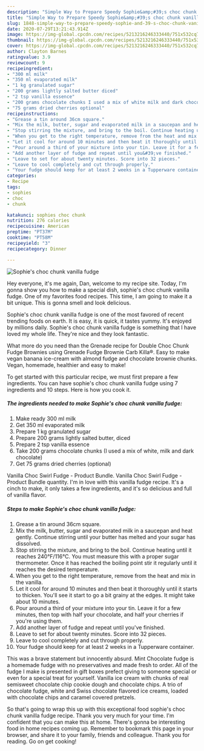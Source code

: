 ```yaml
---
description: "Simple Way to Prepare Speedy Sophie&amp;#39;s choc chunk vanilla fudge"
title: "Simple Way to Prepare Speedy Sophie&amp;#39;s choc chunk vanilla fudge"
slug: 1848-simple-way-to-prepare-speedy-sophie-and-39-s-choc-chunk-vanilla-fudge
date: 2020-07-29T13:21:43.914Z
image: https://img-global.cpcdn.com/recipes/5213216246333440/751x532cq70/sophies-choc-chunk-vanilla-fudge-recipe-main-photo.jpg
thumbnail: https://img-global.cpcdn.com/recipes/5213216246333440/751x532cq70/sophies-choc-chunk-vanilla-fudge-recipe-main-photo.jpg
cover: https://img-global.cpcdn.com/recipes/5213216246333440/751x532cq70/sophies-choc-chunk-vanilla-fudge-recipe-main-photo.jpg
author: Clayton Barnes
ratingvalue: 3.9
reviewcount: 9
recipeingredient:
- "300 ml milk"
- "350 ml evaporated milk"
- "1 kg granulated sugar"
- "200 grams lightly salted butter diced"
- "2 tsp vanilla essence"
- "200 grams chocolate chunks I used a mix of white milk and dark chocolate"
- "75 grams dried cherries optional"
recipeinstructions:
- "Grease a tin around 36cm square."
- "Mix the milk, butter, sugar and evaporated milk in a saucepan and heat gently. Continue stirring until your butter has melted and your sugar has dissolved."
- "Stop stirring the mixture, and bring to the boil. Continue heating until it reaches 240°F/116°C. You must measure this with a proper sugar thermometer. Once it has reached the boiling point stir it regularly until it reaches the desired temperature."
- "When you get to the right temperature, remove from the heat and mix in the vanilla."
- "Let it cool for around 10 minutes and then beat it thoroughly until it starts to thicken. You&#39;ll see it start to go a bit grainy at the edges. It might take about 10 minutes."
- "Pour around a third of your mixture into your tin. Leave it for a few minutes, then top with half your chocolate, and half your cherries if you&#39;re using them."
- "Add another layer of fudge and repeat until you&#39;ve finished."
- "Leave to set for about twenty minutes. Score into 32 pieces."
- "Leave to cool completely and cut through properly."
- "Your fudge should keep for at least 2 weeks in a Tupperware container."
categories:
- Recipe
tags:
- sophies
- choc
- chunk

katakunci: sophies choc chunk 
nutrition: 276 calories
recipecuisine: American
preptime: "PT37M"
cooktime: "PT58M"
recipeyield: "3"
recipecategory: Dinner

---
```



![Sophie&#39;s choc chunk vanilla fudge](https://img-global.cpcdn.com/recipes/5213216246333440/751x532cq70/sophies-choc-chunk-vanilla-fudge-recipe-main-photo.jpg)

Hey everyone, it's me again, Dan, welcome to my recipe site. Today, I'm gonna show you how to make a special dish, sophie&#39;s choc chunk vanilla fudge. One of my favorites food recipes. This time, I am going to make it a bit unique. This is gonna smell and look delicious.

Sophie&#39;s choc chunk vanilla fudge is one of the most favored of recent trending foods on earth. It is easy, it is quick, it tastes yummy. It's enjoyed by millions daily. Sophie&#39;s choc chunk vanilla fudge is something that I have loved my whole life. They're nice and they look fantastic.

What more do you need than the Grenade recipe for Double Choc Chunk Fudge Brownies using Grenade Fudge Brownie Carb Killa®. Easy to make vegan banana ice-cream with almond fudge and chocolate brownie chunks. Vegan, homemade, healthier and easy to make!


To get started with this particular recipe, we must first prepare a few ingredients. You can have sophie&#39;s choc chunk vanilla fudge using 7 ingredients and 10 steps. Here is how you cook it.

<!--inarticleads1-->

##### The ingredients needed to make Sophie&#39;s choc chunk vanilla fudge:

1. Make ready 300 ml milk
1. Get 350 ml evaporated milk
1. Prepare 1 kg granulated sugar
1. Prepare 200 grams lightly salted butter, diced
1. Prepare 2 tsp vanilla essence
1. Take 200 grams chocolate chunks (I used a mix of white, milk and dark chocolate)
1. Get 75 grams dried cherries (optional)


Vanilla Choc Swirl Fudge - Product Bundle. Vanilla Choc Swirl Fudge - Product Bundle quantity. I&#39;m in love with this vanilla fudge recipe. It&#39;s a cinch to make, it only takes a few ingredients, and it&#39;s so delicious and full of vanilla flavor. 

<!--inarticleads2-->

##### Steps to make Sophie&#39;s choc chunk vanilla fudge:

1. Grease a tin around 36cm square.
1. Mix the milk, butter, sugar and evaporated milk in a saucepan and heat gently. Continue stirring until your butter has melted and your sugar has dissolved.
1. Stop stirring the mixture, and bring to the boil. Continue heating until it reaches 240°F/116°C. You must measure this with a proper sugar thermometer. Once it has reached the boiling point stir it regularly until it reaches the desired temperature.
1. When you get to the right temperature, remove from the heat and mix in the vanilla.
1. Let it cool for around 10 minutes and then beat it thoroughly until it starts to thicken. You&#39;ll see it start to go a bit grainy at the edges. It might take about 10 minutes.
1. Pour around a third of your mixture into your tin. Leave it for a few minutes, then top with half your chocolate, and half your cherries if you&#39;re using them.
1. Add another layer of fudge and repeat until you&#39;ve finished.
1. Leave to set for about twenty minutes. Score into 32 pieces.
1. Leave to cool completely and cut through properly.
1. Your fudge should keep for at least 2 weeks in a Tupperware container.


This was a brave statement but innocently absurd. Mint Chocolate fudge is a homemade fudge with no preservatives and made fresh to order. All of the fudge I make is presented in gift boxes prefect giving to someone special or even for a special treat for yourself. Vanilla ice cream with chunks of real semisweet chocolate chip cookie dough and chocolate chips. A trio of chocolate fudge, white and Swiss chocolate flavored ice creams, loaded with chocolate chips and caramel covered pretzels. 

So that's going to wrap this up with this exceptional food sophie&#39;s choc chunk vanilla fudge recipe. Thank you very much for your time. I'm confident that you can make this at home. There's gonna be interesting food in home recipes coming up. Remember to bookmark this page in your browser, and share it to your family, friends and colleague. Thank you for reading. Go on get cooking!
